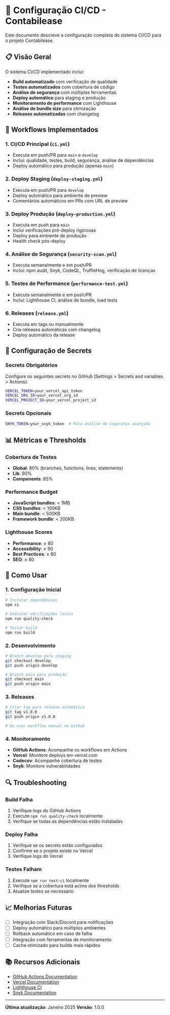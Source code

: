 # 🚀 Configuração CI/CD - Contabilease

Este documento descreve a configuração completa do sistema CI/CD para o projeto Contabilease.

## 📋 Visão Geral

O sistema CI/CD implementado inclui:

- **Build automatizado** com verificação de qualidade
- **Testes automatizados** com cobertura de código
- **Análise de segurança** com múltiplas ferramentas
- **Deploy automático** para staging e produção
- **Monitoramento de performance** com Lighthouse
- **Análise de bundle size** para otimização
- **Releases automatizadas** com changelog

## 🔧 Workflows Implementados

### 1. CI/CD Principal (`ci.yml`)
- Executa em push/PR para `main` e `develop`
- Inclui: qualidade, testes, build, segurança, análise de dependências
- Deploy automático para produção (apenas `main`)

### 2. Deploy Staging (`deploy-staging.yml`)
- Executa em push/PR para `develop`
- Deploy automático para ambiente de preview
- Comentários automáticos em PRs com URL de preview

### 3. Deploy Produção (`deploy-production.yml`)
- Executa em push para `main`
- Inclui verificações pré-deploy rigorosas
- Deploy para ambiente de produção
- Health check pós-deploy

### 4. Análise de Segurança (`security-scan.yml`)
- Executa semanalmente e em push/PR
- Inclui: npm audit, Snyk, CodeQL, TruffleHog, verificação de licenças

### 5. Testes de Performance (`performance-test.yml`)
- Executa semanalmente e em push/PR
- Inclui: Lighthouse CI, análise de bundle, load tests

### 6. Releases (`release.yml`)
- Executa em tags ou manualmente
- Cria releases automáticas com changelog
- Deploy automático da release

## 🔐 Configuração de Secrets

### Secrets Obrigatórios

Configure os seguintes secrets no GitHub (Settings > Secrets and variables > Actions):

```bash
VERCEL_TOKEN=your_vercel_api_token
VERCEL_ORG_ID=your_vercel_org_id
VERCEL_PROJECT_ID=your_vercel_project_id
```

### Secrets Opcionais

```bash
SNYK_TOKEN=your_snyk_token  # Para análise de segurança avançada
```

## 📊 Métricas e Thresholds

### Cobertura de Testes
- **Global**: 80% (branches, functions, lines, statements)
- **Lib**: 90%
- **Components**: 85%

### Performance Budget
- **JavaScript bundles**: < 1MB
- **CSS bundles**: < 100KB
- **Main bundle**: < 500KB
- **Framework bundle**: < 200KB

### Lighthouse Scores
- **Performance**: ≥ 80
- **Accessibility**: ≥ 90
- **Best Practices**: ≥ 80
- **SEO**: ≥ 80

## 🚀 Como Usar

### 1. Configuração Inicial

```bash
# Instalar dependências
npm ci

# Executar verificações locais
npm run quality-check

# Testar build
npm run build
```

### 2. Desenvolvimento

```bash
# Branch develop para staging
git checkout develop
git push origin develop

# Branch main para produção
git checkout main
git push origin main
```

### 3. Releases

```bash
# Criar tag para release automática
git tag v1.0.0
git push origin v1.0.0

# Ou usar workflow manual no GitHub
```

### 4. Monitoramento

- **GitHub Actions**: Acompanhe os workflows em Actions
- **Vercel**: Monitore deploys em vercel.com
- **Codecov**: Acompanhe cobertura de testes
- **Snyk**: Monitore vulnerabilidades

## 🔍 Troubleshooting

### Build Falha
1. Verifique logs do GitHub Actions
2. Execute `npm run quality-check` localmente
3. Verifique se todas as dependências estão instaladas

### Deploy Falha
1. Verifique se os secrets estão configurados
2. Confirme se o projeto existe no Vercel
3. Verifique logs do Vercel

### Testes Falham
1. Execute `npm run test:ci` localmente
2. Verifique se a cobertura está acima dos thresholds
3. Atualize testes se necessário

## 📈 Melhorias Futuras

- [ ] Integração com Slack/Discord para notificações
- [ ] Deploy automático para múltiplos ambientes
- [ ] Rollback automático em caso de falha
- [ ] Integração com ferramentas de monitoramento
- [ ] Cache otimizado para builds mais rápidos

## 📚 Recursos Adicionais

- [GitHub Actions Documentation](https://docs.github.com/en/actions)
- [Vercel Documentation](https://vercel.com/docs)
- [Lighthouse CI](https://github.com/GoogleChrome/lighthouse-ci)
- [Snyk Documentation](https://docs.snyk.io/)

---

**Última atualização**: Janeiro 2025
**Versão**: 1.0.0
